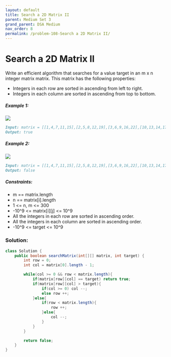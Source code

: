 ```yaml
---
layout: default
title: Search a 2D Matrix II
parent: Medium Set 3
grand_parent: DSA Medium
nav_order: 8
permalink: /problem-108-Search a 2D Matrix II/
---
```

# Search a 2D Matrix II
Write an efficient algorithm that searches for a value target in an m x n integer matrix matrix. This matrix has the following properties:

* Integers in each row are sorted in ascending from left to right.
* Integers in each column are sorted in ascending from top to bottom.

##### Example 1:
![](../../assets/images/ds/searchgrid2.jpeg)
```markdown
Input: matrix = [[1,4,7,11,15],[2,5,8,12,19],[3,6,9,16,22],[10,13,14,17,24],[18,21,23,26,30]], target = 5
Output: true
```
##### Example 2:
![](../../assets/images/ds/searchgrid.jpeg)
```markdown
Input: matrix = [[1,4,7,11,15],[2,5,8,12,19],[3,6,9,16,22],[10,13,14,17,24],[18,21,23,26,30]], target = 20
Output: false
```
##### Constraints:
* m == matrix.length
* n == matrix[i].length
* 1 <= n, m <= 300
* -10^9 <= matrix[i][j] <= 10^9
* All the integers in each row are sorted in ascending order.
* All the integers in each column are sorted in ascending order.
* -10^9 <= target <= 10^9

### Solution:
```java
class Solution {
    public boolean searchMatrix(int[][] matrix, int target) {
        int row = 0;
        int col = matrix[0].length - 1;

        while(col >= 0 && row < matrix.length){
            if(matrix[row][col] == target) return true;
            if(matrix[row][col] > target){
                if(col >= 0) col --;
                else row ++;
            }else{
                if(row < matrix.length){
                    row ++;
                }else{
                    col --;
                }
            }
        }

        return false;
    }
}
```